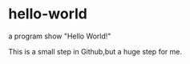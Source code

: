 # hello-world
a program show "Hello World!"

This is a small step in Github,but a huge step for me.
